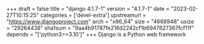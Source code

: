+++
draft = false
title = "django 4.1.7-1"
version = "4.1.7-1"
date = "2023-02-27T10:15:25"
categories = ['devel-extra']
upstreamurl = "https://www.djangoproject.com"
arch = "x86_64"
size = "4668948"
usize = "29264438"
sha1sum = "9aa4b91787fe216d2242cf1b6947627367fcf11f"
depends = "['python3>=3.10']"
+++
Django is a Python web framework